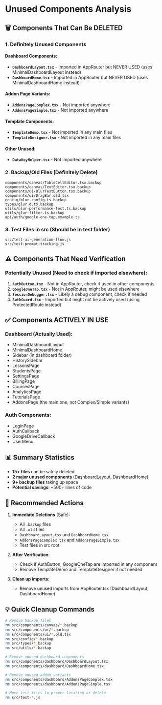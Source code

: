 # Unused Components Analysis

## 🗑️ Components That Can Be DELETED

### 1. **Definitely Unused Components**

#### Dashboard Components:
- **`DashboardLayout.tsx`** - Imported in AppRouter but NEVER USED (uses MinimalDashboardLayout instead)
- **`DashboardHome.tsx`** - Imported in AppRouter but NEVER USED (uses MinimalDashboardHome instead)

#### Addon Page Variants:
- **`AddonsPageComplex.tsx`** - Not imported anywhere
- **`AddonsPageSimple.tsx`** - Not imported anywhere

#### Template Components:
- **`TemplateDemo.tsx`** - Not imported in any main files
- **`TemplateDesigner.tsx`** - Not imported in any main files

#### Other Unused:
- **`DataKeyHelper.tsx`** - Not imported anywhere

### 2. **Backup/Old Files (Definitely Delete)**
```
components/canvas/TableCellEditor.tsx.backup
components/canvas/TextEditor.tsx.backup
components/ui/BlurTestButton.tsx.backup
components/ui/DragBar.old.tsx
config/blur.config.ts.backup
types/glur.d.ts.backup
utils/blur-performance-test.ts.backup
utils/glur-filter.ts.backup
api/auth/google-one-tap.example.ts
```

### 3. **Test Files in src (Should be in test folder)**
```
src/test-ai-generation-flow.js
src/test-prompt-tracking.js
```

## ⚠️ Components That Need Verification

### Potentially Unused (Need to check if imported elsewhere):

1. **`AuthButton.tsx`** - Not in AppRouter, check if used in other components
2. **`GoogleOneTap.tsx`** - Not in AppRouter, might be used elsewhere
3. **`SessionDebugger.tsx`** - Likely a debug component, check if needed
4. **`AuthGuard.tsx`** - Imported but might not be actively used (using ProtectedRoute instead)

## ✅ Components ACTIVELY IN USE

### Dashboard (Actually Used):
- MinimalDashboardLayout
- MinimalDashboardHome
- Sidebar (in dashboard folder)
- HistorySidebar
- LessonsPage
- StudentsPage
- SettingsPage
- BillingPage
- CoursesPage
- AnalyticsPage
- TutorialsPage
- AddonsPage (the main one, not Complex/Simple variants)

### Auth Components:
- LoginPage
- AuthCallback
- GoogleDriveCallback
- UserMenu

## 📊 Summary Statistics

- **15+ files** can be safely deleted
- **2 major unused components** (DashboardLayout, DashboardHome)
- **9+ backup files** taking up space
- **Potential savings**: ~500+ lines of code

## 🎯 Recommended Actions

1. **Immediate Deletions** (Safe):
   - All `.backup` files
   - All `.old` files
   - `DashboardLayout.tsx` and `DashboardHome.tsx`
   - `AddonsPageComplex.tsx` and `AddonsPageSimple.tsx`
   - Test files in src root

2. **After Verification**:
   - Check if AuthButton, GoogleOneTap are imported in any component
   - Remove TemplateDemo and TemplateDesigner if not needed

3. **Clean up imports**:
   - Remove unused imports from AppRouter.tsx (DashboardLayout, DashboardHome)

## 💡 Quick Cleanup Commands

```bash
# Remove backup files
rm src/components/canvas/*.backup
rm src/components/ui/*.backup
rm src/components/ui/*.old.tsx
rm src/config/*.backup
rm src/types/*.backup
rm src/utils/*.backup

# Remove unused dashboard components
rm src/components/dashboard/DashboardLayout.tsx
rm src/components/dashboard/DashboardHome.tsx

# Remove unused addon variants
rm src/components/dashboard/AddonsPageComplex.tsx
rm src/components/dashboard/AddonsPageSimple.tsx

# Move test files to proper location or delete
rm src/test-*.js
```
